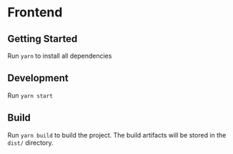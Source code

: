 # Frontend

## Getting Started

Run `yarn` to install all dependencies

## Development 

Run `yarn start` 

## Build

Run `yarn build` to build the project. The build artifacts will be stored in the `dist/` directory.
